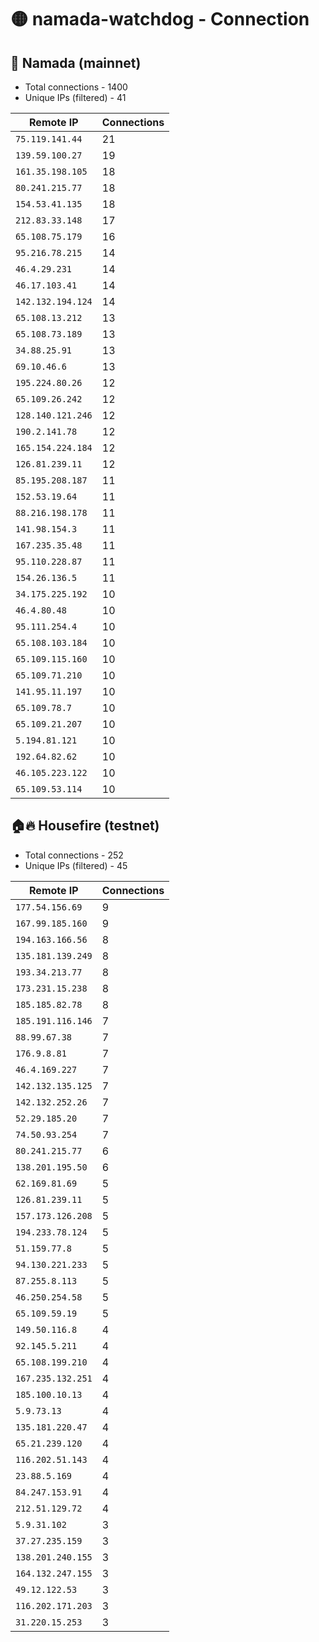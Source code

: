 # 🟡 namada-watchdog - Connection

## 🚀 Namada (mainnet)
- Total connections - 1400
- Unique IPs (filtered) - 41

| Remote IP | Connections |
|-----------|-------------|
| `75.119.141.44` | 21 |
| `139.59.100.27` | 19 |
| `161.35.198.105` | 18 |
| `80.241.215.77` | 18 |
| `154.53.41.135` | 18 |
| `212.83.33.148` | 17 |
| `65.108.75.179` | 16 |
| `95.216.78.215` | 14 |
| `46.4.29.231` | 14 |
| `46.17.103.41` | 14 |
| `142.132.194.124` | 14 |
| `65.108.13.212` | 13 |
| `65.108.73.189` | 13 |
| `34.88.25.91` | 13 |
| `69.10.46.6` | 13 |
| `195.224.80.26` | 12 |
| `65.109.26.242` | 12 |
| `128.140.121.246` | 12 |
| `190.2.141.78` | 12 |
| `165.154.224.184` | 12 |
| `126.81.239.11` | 12 |
| `85.195.208.187` | 11 |
| `152.53.19.64` | 11 |
| `88.216.198.178` | 11 |
| `141.98.154.3` | 11 |
| `167.235.35.48` | 11 |
| `95.110.228.87` | 11 |
| `154.26.136.5` | 11 |
| `34.175.225.192` | 10 |
| `46.4.80.48` | 10 |
| `95.111.254.4` | 10 |
| `65.108.103.184` | 10 |
| `65.109.115.160` | 10 |
| `65.109.71.210` | 10 |
| `141.95.11.197` | 10 |
| `65.109.78.7` | 10 |
| `65.109.21.207` | 10 |
| `5.194.81.121` | 10 |
| `192.64.82.62` | 10 |
| `46.105.223.122` | 10 |
| `65.109.53.114` | 10 |

## 🏠🔥 Housefire (testnet)

- Total connections - 252
- Unique IPs (filtered) - 45

| Remote IP | Connections |
|-----------|-------------|
| `177.54.156.69` | 9 |
| `167.99.185.160` | 9 |
| `194.163.166.56` | 8 |
| `135.181.139.249` | 8 |
| `193.34.213.77` | 8 |
| `173.231.15.238` | 8 |
| `185.185.82.78` | 8 |
| `185.191.116.146` | 7 |
| `88.99.67.38` | 7 |
| `176.9.8.81` | 7 |
| `46.4.169.227` | 7 |
| `142.132.135.125` | 7 |
| `142.132.252.26` | 7 |
| `52.29.185.20` | 7 |
| `74.50.93.254` | 7 |
| `80.241.215.77` | 6 |
| `138.201.195.50` | 6 |
| `62.169.81.69` | 5 |
| `126.81.239.11` | 5 |
| `157.173.126.208` | 5 |
| `194.233.78.124` | 5 |
| `51.159.77.8` | 5 |
| `94.130.221.233` | 5 |
| `87.255.8.113` | 5 |
| `46.250.254.58` | 5 |
| `65.109.59.19` | 5 |
| `149.50.116.8` | 4 |
| `92.145.5.211` | 4 |
| `65.108.199.210` | 4 |
| `167.235.132.251` | 4 |
| `185.100.10.13` | 4 |
| `5.9.73.13` | 4 |
| `135.181.220.47` | 4 |
| `65.21.239.120` | 4 |
| `116.202.51.143` | 4 |
| `23.88.5.169` | 4 |
| `84.247.153.91` | 4 |
| `212.51.129.72` | 4 |
| `5.9.31.102` | 3 |
| `37.27.235.159` | 3 |
| `138.201.240.155` | 3 |
| `164.132.247.155` | 3 |
| `49.12.122.53` | 3 |
| `116.202.171.203` | 3 |
| `31.220.15.253` | 3 |

